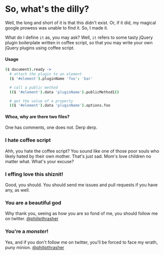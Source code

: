 # So, what's the dilly?

Well, the long and short of it is that this didn't exist. Or, if it did,
my magical google prowess was unable to find it. So, I made it.

What do I define `it` as, you may ask? Well, `it` refers to some tasty
jQuery plugin boilerplate written in coffee script, so that you may
write your own jQuery plugins using coffee script.

#### Usage

```coffeescript
($ document).ready ->
  # attach the plugin to an element
  ($ '#element').pluginName 'foo': 'bar'

  # call a public method
  (($ '#element').data 'pluginName').publicMethod1()

  # get the value of a property
  (($ '#element').data 'pluginName').options.foo

```

#### Whoa, why are there two files?

One has comments, one does not. Derp derp.

### I hate coffee script

Ahh, you hate the coffee script? You sound like one of those poor souls
who likely hated by their own mother. That's just sad. Mom's love
children no matter what. What's your excuse?

### I effing love this shiznit!

Good, you should. You should send me issues and pull requests if you
have any, as well.

### You are a beautiful god

Why thank you, seeing as how you are so fond of me, you should follow
me on twitter. [@philipthrasher](http://twitter.com/philipthrasher)

### You're a *monster*!

Yes, and if you don't follow me on twitter, you'll be forced to face my
wrath, puny minion. [@philipthrasher](http://twitter.com/philipthrasher)


